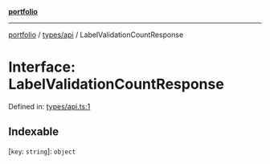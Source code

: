 [**portfolio**](../../../README.md)

***

[portfolio](../../../modules.md) / [types/api](../README.md) / LabelValidationCountResponse

# Interface: LabelValidationCountResponse

Defined in: [types/api.ts:1](https://github.com/tnorlund/Portfolio/blob/431b96d60484c033111a2bd49c67ccc06dcc1c23/portfolio/types/api.ts#L1)

## Indexable

\[`key`: `string`\]: `object`
